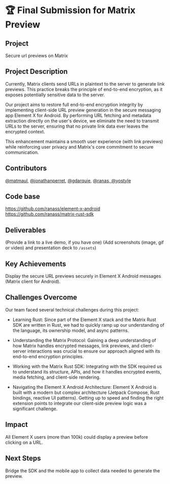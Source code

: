 # 🏆 Final Submission for Matrix Preview

## Project
Secure url previews on Matrix

## Project Description
Currently, Matrix clients send URLs in plaintext to the server to generate link previews. This practice breaks the principle of end-to-end encryption, as it exposes potentially sensitive data to the server.

Our project aims to restore full end-to-end encryption integrity by implementing client-side URL preview generation in the secure messaging app Element X for Android. By performing URL fetching and metadata extraction directly on the user's device, we eliminate the need to transmit URLs to the server, ensuring that no private link data ever leaves the encrypted context.

This enhancement maintains a smooth user experience (with link previews) while reinforcing user privacy and Matrix's core commitment to secure communication.


## Contributors
<a href="https://github.com/matmaul">@matmaul</a>, <a href="https://github.com/jonathanperret">@jonathanperret</a>, <a href="https://github.com/gdarquie">@gdarquie</a>, <a href="https://github.com/ranas">@ranas, <a href="https://github.com/yostyle">@yostyle</a>

## Code base
https://github.com/ranass/element-x-android
https://github.com/ranass/matrix-rust-sdk

## Deliverables 
(Provide a link to a live demo, if you have one)
(Add screenshots (image, gif or video) and presentation deck to `/assets`)

## Key Achievements
Display the secure URL previews securely in Element X Android messages (Matrix client for Android).

## Challenges Overcome
Our team faced several technical challenges during this project:

- Learning Rust: Since part of the Element X stack and the Matrix Rust SDK are written in Rust, we had to quickly ramp up our understanding of the language, its ownership model, and async patterns.

- Understanding the Matrix Protocol: Gaining a deep understanding of how Matrix handles encrypted messages, link previews, and client-server interactions was crucial to ensure our approach aligned with its end-to-end encryption principles.

- Working with the Matrix Rust SDK: Integrating with the SDK required us to understand its structure, APIs, and how it handles encrypted events, media fetching, and client-side rendering.

- Navigating the Element X Android Architecture: Element X Android is built with a modern but complex architecture (Jetpack Compose, Rust bindings, reactive UI patterns). Getting up to speed and finding the right extension points to integrate our client-side preview logic was a significant challenge.

## Impact
All Element X users (more than 100k) could display a preview before clicking on a URL.

## Next Steps
Bridge the SDK and the mobile app to collect data needed to generate the preview.

